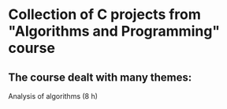 # Collection of C projects from "Algorithms and Programming" course 

## The course dealt with many themes:

Analysis of algorithms (8 h)
